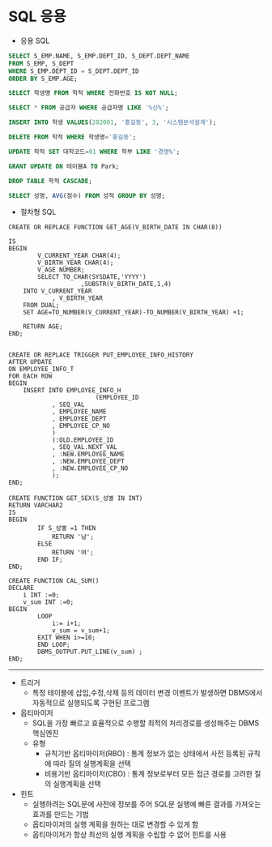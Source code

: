 # SQL 응용

* 응용 SQL

```SQL
SELECT S_EMP.NAME, S_EMP.DEPT_ID, S_DEPT.DEPT_NAME
FROM S_EMP, S_DEPT 
WHERE S_EMP.DEPT_ID = S_DEPT.DEPT_ID 
ORDER BY S_EMP.AGE;

SELECT 학생명 FROM 학적 WHERE 전화번호 IS NOT NULL;

SELECT * FROM 공급자 WHERE 공급자명 LIKE '%신%';

INSERT INTO 학생 VALUES(202001, '홍길동', 3, '시스템분석설계');

DELETE FROM 학적 WHERE 학생명='홍길동';

UPDATE 학적 SET 대학코드=01 WHERE 학부 LIKE '경영%';

GRANT UPDATE ON 테이블A TO Park;

DROP TABLE 학적 CASCADE;

SELECT 성명, AVG(점수) FROM 성적 GROUP BY 성명;
```

* 절차형 SQL

```plsql
CREATE OR REPLACE FUNCTION GET_AGE(V_BIRTH_DATE IN CHAR(8))

IS
BEGIN
		V_CURRENT_YEAR CHAR(4);
		V_BIRTH_YEAR CHAR(4);
		V_AGE NUMBER;
		SELECT TO_CHAR(SYSDATE,'YYYY')
					,SUBSTR(V_BIRTH_DATE,1,4)
    INTO V_CURRENT_YEAR
    		, V_BIRTH_YEAR
    FROM DUAL;
    SET AGE=TO_NUMBER(V_CURRENT_YEAR)-TO_NUMBER(V_BIRTH_YEAR) +1;
    
    RETURN AGE;
END;
		
```

```plsql
CREATE OR REPLACE TRIGGER PUT_EMPLOYEE_INFO_HISTORY
AFTER UPDATE
ON EMPLOYEE_INFO_T
FOR EACH ROW 
BEGIN
	INSERT INTO EMPLOYEE_INFO_H
						(EMPLOYEE_ID
            , SEQ_VAL
            , EMPLOYEE_NAME
            , EMPLOYEE_DEPT
            , EMPLOYEE_CP_NO
            )
            (:OLD.EMPLOYEE_ID
            , SEQ_VAL.NEXT_VAL
            , :NEW.EMPLOYEE_NAME
            , :NEW.EMPLOYEE_DEPT
            , :NEW.EMPLOYEE_CP_NO
            );
END;
```

```plsql
CREATE FUNCTION GET_SEX(S_성별 IN INT)
RETURN VARCHAR2
IS
BEGIN
		IF S_성별 =1 THEN
			RETURN '남';
		ELSE
			RETURN '여';
		END IF;
END;
```

```	plsql
CREATE FUNCTION CAL_SUM()
DECLARE
	i INT :=0;
	v_sum INT :=0;
BEGIN
		LOOP
			i:= i+1;
			v_sum = v_sum+1;
		EXIT WHEN i>=10;
		END LOOP;
		DBMS_OUTPUT.PUT_LINE(v_sum) ;
END;
```

-------



* 트리거 
  * 특정 테이블에 삽입,수정,삭제 등의 데이터 변경 이벤트가 발생하면 DBMS에서 자동적으로 실행되도록 구현된 프로그램
* 옵티마이저 
  * SQL을 가장 빠르고 효율적으로 수행할 최적의 처리경로를 생성해주는 DBMS 핵심엔진
  * 유형
    * 규칙기반 옵티마이저(RBO) : 통계 정보가 없는 상태에서 사전 등록된 규칙에 따라 질의 실행계획을 선택
    * 비용기반 옵티마이저(CBO) : 통계 정보로부터 모든 접근 경로를 고려한 질의 실행계획을 선택
* 힌트 
  * 실행하려는 SQL문에 사전에 정보를 주어 SQL문 실행에 빠른 결과를 가져오는 효과를 만드는 기법
  * 옵티마이저의 실행 계획을 원하는 대로 변경할 수 있게 함
  * 옵티마이저가 항상 최선의 실행 계획을 수립할 수 없어 힌트를 사용

